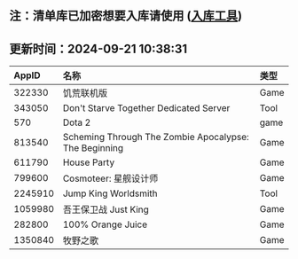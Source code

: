 ## 注：清单库已加密想要入库请使用 ([入库工具](https://github.com/BlankTMing/ManifestAutoUpdate/releases))

## 更新时间：2024-09-21 10:38:31
| AppID | 名称 | 类型  |
| :-------------------- | :----------------------------- | :----------- |
| 322330 | 饥荒联机版| Game |
| 343050 | Don't Starve Together Dedicated Server| Tool |
| 570 | Dota 2| game |
| 813540 | Scheming Through The Zombie Apocalypse: The Beginning| Game |
| 611790 | House Party| Game |
| 799600 | Cosmoteer: 星舰设计师| Game |
| 2245910 | Jump King Worldsmith| Tool |
| 1059980 | 吾王保卫战 Just King| Game |
| 282800 | 100% Orange Juice| Game |
| 1350840 | 牧野之歌| Game |
